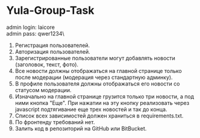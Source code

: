# Yula-Group-Task
admin login: laicore\
admin pass: qwer1234\

1) Регистрация пользователей.
2) Авторизация пользователей.
3) Зарегистрированные пользователи могут добавлять новости (заголовок, текст, фото).
4) Все новости должны отображаться на главной странице только после модерации (модерация через стандартную админку).
5) В профиле пользователя должны отображаться его новости со статусом модерации.
6) Изначально на главной странице грузится только три новости, а под ними кнопка "Еще". При нажатии на эту кнопку реализовать через javascript подтягивание еще трех новостей и так до конца.
7) Список всех зависимостей должен храниться в requirements.txt.
8) По фронтенду требований нет.
9) Залить код в репозиторий на GitHub или BitBucket.
